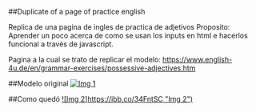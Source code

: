 ##Duplicate of a page of practice english

Replica de una pagina de ingles de practica de adjetivos
Proposito: Aprender un poco acerca de como se usan los inputs en html e hacerlos funcional a través de javascript.

Pagina a la cual se trato de replicar el modelo: https://www.english-4u.de/en/grammar-exercises/possessive-adjectives.htm 


##Modelo original
[![Img 1](https://ibb.co/RjVGHRm "Img 1")](https://ibb.co/RjVGHRm "Img 1")


##Como quedó
[![Img 2]https://ibb.co/34FntSC "Img 2")](https://ibb.co/34FntSC "Img 2")
